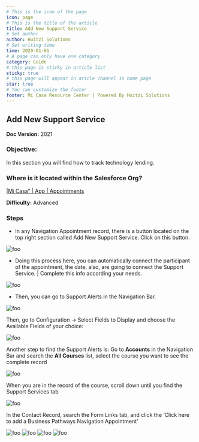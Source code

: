 ```yaml
---
# This is the icon of the page
icon: page
# This is the title of the article
title: Add New Support Service
# Set author
author: Huitzi Solutions
# Set writing time
time: 2020-01-01
# A page can only have one category
category: Guide
# this page is sticky in article list
sticky: true
# this page will appear in aricle channel in home page
star: true
# You can customize the footer
footer: Mi Casa Resource Center | Powered By Huitzi Solutions
---
```


## Add New Support Service 

**Doc Version:** 2021


### **Objective:**  
In this section you will find how to track technology lending.


### **Where is it located within the Salesforce Org?** 
|[Mi Casa” | App | Appointments](https://micasa.lightning.force.com/lightning/o/Case/list?filterName=Recent)

**Difficulty:** Advanced


### **Steps**

- In any Navigation Appointment record, there is a button located on the top right section called Add New Support Service. Click on this button.

<img :src="$withBase('/assets/howtoupdateacontact/1.png')" alt="foo">

- Doing this process here, you can automatically connect the participant of the appointment, the date, also, are going to connect the Support Service. | Complete this info according your needs.

<img :src="$withBase('/assets/howtoupdateacontact/2.png')" alt="foo">

- Then, you can go to Support Alerts in the Navigation Bar.

<img :src="$withBase('/assets/howtoupdateacontact/3.png')" alt="foo">

Then, go to Configuration -> Select Fields to Display and choose the Available Fields of your choice:

<img :src="$withBase('/assets/howtoupdateacontact/4.png')" alt="foo">

Another step to find the Support Alerts is: Go to **Accounts** in the Navigation Bar and search the **All Courses** list, select the course you want to see the complete record

<img :src="$withBase('/assets/howtoupdateacontact/5.png')" alt="foo">

When you are in the record of the course, scroll down until you find the Support Services tab

<img :src="$withBase('/assets/howtoupdateacontact/6.png')" alt="foo">

In the Contact Record, search the Form Links tab, and click the ‘Click here to add a Business Pathways Navigation Appointment’

<img :src="$withBase('/assets/howtoupdateacontact/7.png')" alt="foo">

<img :src="$withBase('/assets/howtoupdateacontact/8.png')" alt="foo">

<img :src="$withBase('/assets/howtoupdateacontact/9.png')" alt="foo">

<img :src="$withBase('/assets/howtoupdateacontact/10.png')" alt="foo">
